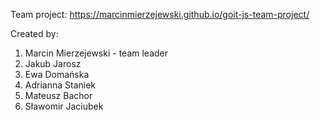 Team project:
https://marcinmierzejewski.github.io/goit-js-team-project/

Created by:
1. Marcin Mierzejewski - team leader
2. Jakub Jarosz
3. Ewa Domańska
4. Adrianna Staniek
5. Mateusz Bachor
6. Sławomir Jaciubek
